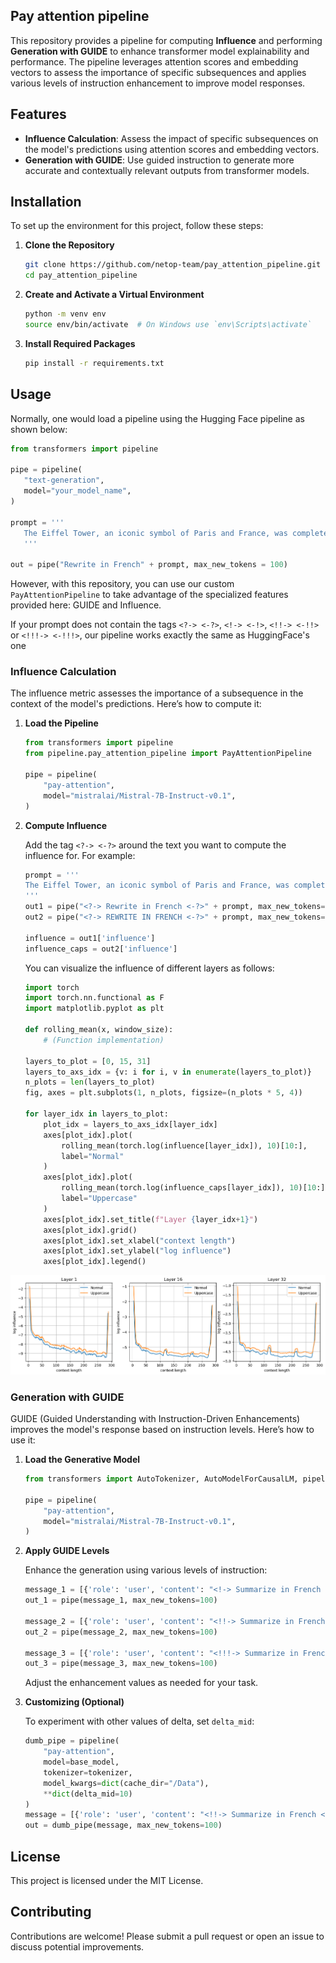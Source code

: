 ## Pay attention pipeline


This repository provides a pipeline for computing **Influence** and performing **Generation with GUIDE** to enhance transformer model explainability and performance. The pipeline leverages attention scores and embedding vectors to assess the importance of specific subsequences and applies various levels of instruction enhancement to improve model responses.

## Features

- **Influence Calculation**: Assess the impact of specific subsequences on the model's predictions using attention scores and embedding vectors.
- **Generation with GUIDE**: Use guided instruction to generate more accurate and contextually relevant outputs from transformer models.

## Installation

To set up the environment for this project, follow these steps:

1. **Clone the Repository**

   ```bash
   git clone https://github.com/netop-team/pay_attention_pipeline.git
   cd pay_attention_pipeline
   ```

2. **Create and Activate a Virtual Environment**

   ```bash
   python -m venv env
   source env/bin/activate  # On Windows use `env\Scripts\activate`
   ```

3. **Install Required Packages**

   ```bash
   pip install -r requirements.txt
   ```

## Usage

 Normally, one would load a pipeline using the Hugging Face pipeline as shown below:

```python
from transformers import pipeline

pipe = pipeline(
   "text-generation",
   model="your_model_name",
)

prompt = '''
   The Eiffel Tower, an iconic symbol of Paris and France, was completed in 1889 as the centerpiece of the Exposition Universelle, a world’s fair celebrating the centennial of the French Revolution...
   '''

out = pipe("Rewrite in French" + prompt, max_new_tokens = 100)
```

However, with this repository, you can use our custom ```PayAttentionPipeline``` to take advantage of the specialized features provided here: GUIDE and Influence.

If your prompt does not contain the tags `<?-> <-?>`, `<!-> <-!>`, `<!!-> <-!!>` or `<!!!-> <-!!!>`, our pipeline works exactly the same as HuggingFace's one

### Influence Calculation

The influence metric assesses the importance of a subsequence in the context of the model's predictions. Here’s how to compute it:

1. **Load the Pipeline**

   ```python
   from transformers import pipeline
   from pipeline.pay_attention_pipeline import PayAttentionPipeline

   pipe = pipeline(
       "pay-attention",
       model="mistralai/Mistral-7B-Instruct-v0.1",
   )
   ```

2. **Compute Influence**

   Add the tag `<?-> <-?>` around the text you want to compute the influence for. For example:

   ```python
   prompt = '''
   The Eiffel Tower, an iconic symbol of Paris and France, was completed in 1889 as the centerpiece of the Exposition Universelle, a world’s fair celebrating the centennial of the French Revolution...
   '''
   out1 = pipe("<?-> Rewrite in French <-?>" + prompt, max_new_tokens=100)
   out2 = pipe("<?-> REWRITE IN FRENCH <-?>" + prompt, max_new_tokens=100)

   influence = out1['influence']
   influence_caps = out2['influence']
   ```

   You can visualize the influence of different layers as follows:

   ```python
   import torch
   import torch.nn.functional as F
   import matplotlib.pyplot as plt

   def rolling_mean(x, window_size):
       # (Function implementation)

   layers_to_plot = [0, 15, 31]
   layers_to_axs_idx = {v: i for i, v in enumerate(layers_to_plot)}
   n_plots = len(layers_to_plot)
   fig, axes = plt.subplots(1, n_plots, figsize=(n_plots * 5, 4))

   for layer_idx in layers_to_plot:
       plot_idx = layers_to_axs_idx[layer_idx]
       axes[plot_idx].plot(
           rolling_mean(torch.log(influence[layer_idx]), 10)[10:],
           label="Normal"
       )
       axes[plot_idx].plot(
           rolling_mean(torch.log(influence_caps[layer_idx]), 10)[10:],
           label="Uppercase"
       )
       axes[plot_idx].set_title(f"Layer {layer_idx+1}")
       axes[plot_idx].grid()
       axes[plot_idx].set_xlabel("context length")
       axes[plot_idx].set_ylabel("log influence")
       axes[plot_idx].legend()
   ```

![Influence Plot](img/example_influence.png)

### Generation with GUIDE

GUIDE (Guided Understanding with Instruction-Driven Enhancements) improves the model's response based on instruction levels. Here’s how to use it:

1. **Load the Generative Model**

   ```python
   from transformers import AutoTokenizer, AutoModelForCausalLM, pipeline

   pipe = pipeline(
       "pay-attention",
       model="mistralai/Mistral-7B-Instruct-v0.1",
   )
   ```

2. **Apply GUIDE Levels**

   Enhance the generation using various levels of instruction:

   ```python
   message_1 = [{'role': 'user', 'content': "<!-> Summarize in French <-!>" + prompt}]
   out_1 = pipe(message_1, max_new_tokens=100)

   message_2 = [{'role': 'user', 'content': "<!!-> Summarize in French <-!!>" + prompt}]
   out_2 = pipe(message_2, max_new_tokens=100)

   message_3 = [{'role': 'user', 'content': "<!!!-> Summarize in French <-!!!>" + prompt}]
   out_3 = pipe(message_3, max_new_tokens=100)
   ```

   Adjust the enhancement values as needed for your task.

3. **Customizing (Optional)**

   To experiment with other values of delta, set `delta_mid`:

   ```python
   dumb_pipe = pipeline(
       "pay-attention",
       model=base_model,
       tokenizer=tokenizer,
       model_kwargs=dict(cache_dir="/Data"),
       **dict(delta_mid=10)
   )
   message = [{'role': 'user', 'content': "<!!-> Summarize in French <-!!>" + prompt}]
   out = dumb_pipe(message, max_new_tokens=100)
   ```

## License

This project is licensed under the MIT License.

## Contributing

Contributions are welcome! Please submit a pull request or open an issue to discuss potential improvements.
